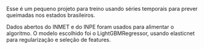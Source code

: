 Esse é um pequeno projeto para treino usando séries temporais para prever queimadas nos estados brasileiros. 

Dados abertos do INMET e do INPE foram usados para alimentar o algoritmo. O modelo escolhido foi o LightGBMRegressor, usando elasticnet para regularização e seleção de features. 

